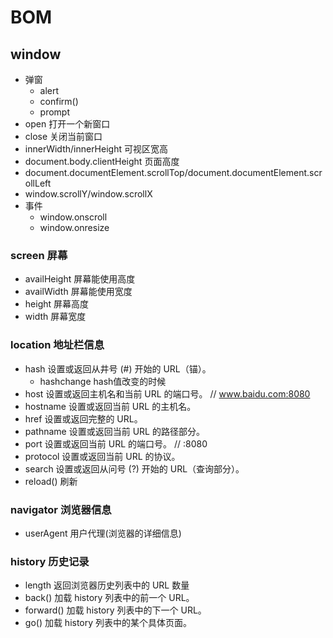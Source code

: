 # BOM

## window
- 弹窗
    - alert
    - confirm()
    - prompt
- open 打开一个新窗口
- close 关闭当前窗口
- innerWidth/innerHeight 可视区宽高
- document.body.clientHeight 页面高度
- document.documentElement.scrollTop/document.documentElement.scrollLeft
- window.scrollY/window.scrollX
- 事件
    - window.onscroll
    - window.onresize

### screen 屏幕
- availHeight 屏幕能使用高度
- availWidth 屏幕能使用宽度
- height  屏幕高度
- width 屏幕宽度

### location 地址栏信息
- hash	设置或返回从井号 (#) 开始的 URL（锚）。
    - hashchange hash值改变的时候
- host	设置或返回主机名和当前 URL 的端口号。 //  www.baidu.com:8080
- hostname	设置或返回当前 URL 的主机名。
- href	设置或返回完整的 URL。
- pathname	设置或返回当前 URL 的路径部分。
- port	设置或返回当前 URL 的端口号。 // :8080
- protocol	设置或返回当前 URL 的协议。
- search	设置或返回从问号 (?) 开始的 URL（查询部分）。
- reload()  刷新

### navigator 浏览器信息
- userAgent 用户代理(浏览器的详细信息)

### history 历史记录
- length	返回浏览器历史列表中的 URL 数量
- back()	加载 history 列表中的前一个 URL。
- forward()	加载 history 列表中的下一个 URL。
- go()	加载 history 列表中的某个具体页面。